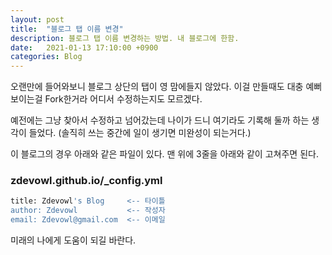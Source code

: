 ```yaml
---
layout: post
title:  "블로그 탭 이름 변경"
description: 블로그 탭 이름 변경하는 방법. 내 블로그에 한함.
date:   2021-01-13 17:10:00 +0900
categories: Blog
---
```

오랜만에 들어와보니 블로그 상단의 탭이 영 맘에들지 않았다. 
이걸 만들때도 대충 예뻐보이는걸 Fork한거라 어디서 수정하는지도 모르겠다.

예전에는 그냥 찾아서 수정하고 넘어갔는데
나이가 드니 여기라도 기록해 둘까 하는 생각이 들었다.
(솔직히 쓰는 중간에 일이 생기면 미완성이 되는거다.)

이 블로그의 경우 아래와 같은 파일이 있다. 맨 위에 3줄을 아래와 같이 고쳐주면 된다.

### zdevowl.github.io/_config.yml
```bash
title: Zdevowl's Blog     <-- 타이틀
author: Zdevowl           <-- 작성자
email: Zdevowl@gmail.com  <-- 이메일
```

미래의 나에게 도움이 되길 바란다.

